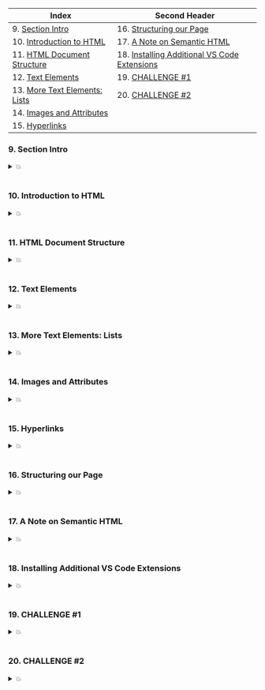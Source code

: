 | Index                                 | Second Header                                        |
| ------------------------------------- | ---------------------------------------------------- |
| 9. [Section Intro ](#9)               | 16. [Structuring our Page ](#16)                     |
| 10. [Introduction to HTML ](#10)      | 17. [A Note on Semantic HTML ](#17)                  |
| 11. [HTML Document Structure ](#11)   | 18. [Installing Additional VS Code Extensions ](#18) |
| 12. [Text Elements ](#12)             | 19. [CHALLENGE #1 ](#19)                             |
| 13. [More Text Elements: Lists ](#13) | 20. [CHALLENGE #2 ](#20)                             |
| 14. [Images and Attributes ](#14)     |                                                      |
| 15. [Hyperlinks ](#15)                |                                                      |

### 9. Section Intro<a id="9"></a>

<details>

<summary> 💥</summary>

</details>

<br>

### 10. Introduction to HTML<a id="10"></a>

<details>

<summary> 💥</summary>

</details>

<br>

### 11. HTML Document Structure<a id="11"></a>

<details>

<summary> 💥</summary>

</details>

<br>

### 12. Text Elements<a id="12"></a>

<details>

<summary> 💥</summary>

</details>

<br>

### 13. More Text Elements: Lists<a id="13"></a>

<details>

<summary> 💥</summary>

</details>

<br>

### 14. Images and Attributes<a id="14"></a>

<details>

<summary> 💥</summary>

</details>

<br>

### 15. Hyperlinks<a id="15"></a>

<details>

<summary> 💥</summary>

</details>

<br>

### 16. Structuring our Page<a id="16"></a>

<details>

<summary> 💥</summary>

</details>

<br>

### 17. A Note on Semantic HTML<a id="17"></a>

<details>

<summary> 💥</summary>

</details>

<br>

### 18. Installing Additional VS Code Extensions<a id="18"></a>

<details>

<summary> 💥</summary>

</details>

<br>

### 19. CHALLENGE #1<a id="19"></a>

<details>

<summary> 💥</summary>

</details>

<br>

### 20. CHALLENGE #2<a id="20"></a>

<details>

<summary> 💥</summary>

</details>

<br>
